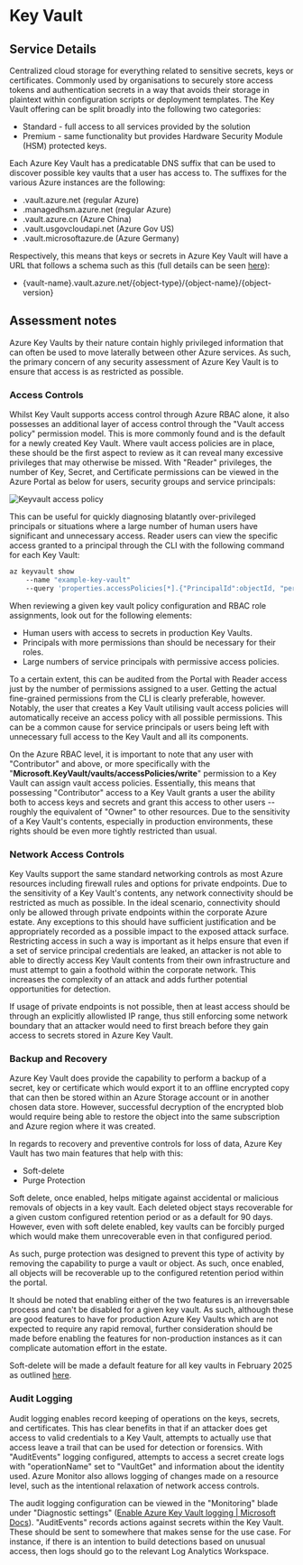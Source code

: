 # Key Vault

## Service Details

Centralized cloud storage for everything related to sensitive secrets, keys or certificates. Commonly used by organisations to securely store access tokens and authentication secrets in a way that avoids their storage in plaintext within configuration scripts or deployment templates. The Key Vault offering can be split broadly into the following two categories:

* Standard - full access to all services provided by the solution
* Premium - same functionality but provides Hardware Security Module (HSM) protected keys.

Each Azure Key Vault has a predicatable DNS suffix that can be used to discover possible key vaults that a user has access to. The suffixes for the various Azure instances are the following:

* .vault.azure.net (regular Azure)
* .managedhsm.azure.net (regular Azure)
* .vault.azure.cn (Azure China)
* .vault.usgovcloudapi.net (Azure Gov US)
* .vault.microsoftazure.de (Azure Germany)

Respectively, this means that keys or secrets in Azure Key Vault will have a URL that follows a schema such as this (full details can be seen [here](https://docs.microsoft.com/en-us/azure/key-vault/general/about-keys-secrets-certificates)):

* {vault-name}.vault.azure.net/{object-type}/{object-name}/{object-version}

## Assessment notes

Azure Key Vaults by their nature contain highly privileged information that can often be used to move laterally between other Azure services. As such, the primary concern of any security assessment of Azure Key Vault is to ensure that access is as restricted as possible.

### Access Controls

Whilst Key Vault supports access control through Azure RBAC alone, it also possesses an additional layer of access control through the "Vault access policy" permission model. This is more commonly found and is the default for a newly created Key Vault. Where vault access policies are in place, these should be the first aspect to review as it can reveal many excessive privileges that may otherwise be missed. With "Reader" privileges, the number of Key, Secret, and Certificate permissions can be viewed in the Azure Portal as below for users, security groups and service principals:

![Keyvault access policy](../images/az-keyvault-access-policy-1.png)

This can be useful for quickly diagnosing blatantly over-privileged principals or situations where a large number of human users have significant and unnecessary access. Reader users can view the specific access granted to a principal through the CLI with the following command for each Key Vault:

```bash
az keyvault show
    --name "example-key-vault"
    --query 'properties.accessPolicies[*].{"PrincipalId":objectId, "permissions":permissions}'
```

When reviewing a given key vault policy configuration and RBAC role assignments, look out for the following elements:

* Human users with access to secrets in production Key Vaults.
* Principals with more permissions than should be necessary for their roles.
* Large numbers of service principals with permissive access policies.

To a certain extent, this can be audited from the Portal with Reader access just by the number of permissions assigned to a user. Getting the actual fine-grained permissions from the CLI is clearly preferable, however. Notably, the user that creates a Key Vault utilising vault access policies will automatically receive an access policy with all possible permissions. This can be a common cause for service principals or users being left with unnecessary full access to the Key Vault and all its components.

On the Azure RBAC level, it is important to note that any user with "Contributor" and above, or more specifically with the "**Microsoft.KeyVault/vaults/accessPolicies/write**" permission to a Key Vault can assign vault access policies. Essentially, this means that possessing "Contributor" access to a Key Vault grants a user the ability both to access keys and secrets and grant this access to other users -- roughly the equivalent of "Owner" to other resources. Due to the sensitivity of a Key Vault's contents, especially in production environments, these rights should be even more tightly restricted than usual.

### Network Access Controls

Key Vaults support the same standard networking controls as most Azure resources including firewall rules and options for private endpoints. Due to the sensitivity of a Key Vault's contents, any network connectivity should be restricted as much as possible. In the ideal scenario, connectivity should only be allowed through private endpoints within the corporate Azure estate. Any exceptions to this should have sufficient justification and be appropriately recorded as a possible impact to the exposed attack surface. Restricting access in such a way is important as it helps ensure that even if a set of service principal credentials are leaked, an attacker is not able to able to directly access Key Vault contents from their own infrastructure and must attempt to gain a foothold within the corporate network. This increases the complexity of an attack and adds further potential opportunities for detection.

If usage of private endpoints is not possible, then at least access should be through an explicitly allowlisted IP range, thus still enforcing some network boundary that an attacker would need to first breach before they gain access to secrets stored in Azure Key Vault.

### Backup and Recovery

Azure Key Vault does provide the capability to perform a backup of a secret, key or certificate which would export it to an offline encrypted copy that can then be stored within an Azure Storage account or in another chosen data store. However, successful decryption of the encrypted blob would require being able to restore the object into the same subscription and Azure region where it was created.

In regards to recovery and preventive controls for loss of data, Azure Key Vault has two main features that help with this:

* Soft-delete
* Purge Protection

Soft delete, once enabled, helps mitigate against accidental or malicious removals of objects in a key vault. Each deleted object stays recoverable for a given custom configured retention period or as a default for 90 days. However, even with soft delete enabled, key vaults can be forcibly purged which would make them unrecoverable even in that configured period.

As such, purge protection was designed to prevent this type of activity by removing the capability to purge a vault or object. As such, once enabled, all objects will be recoverable up to the configured retention period within the portal.

It should be noted that enabling either of the two features is an irreversable process and can't be disabled for a given key vault. As such, although these are good features to have for production Azure Key Vaults which are not expected to require any rapid removal, further consideration should be made before enabling the features for non-production instances as it can complicate automation effort in the estate.

Soft-delete will be made a default feature for all key vaults in February 2025 as outlined [here](https://docs.microsoft.com/en-us/azure/key-vault/general/soft-delete-change).

### Audit Logging

Audit logging enables record keeping of operations on the keys, secrets, and certificates. This has clear benefits in that if an attacker does get access to valid credentials to a Key Vault, attempts to actually use that access leave a trail that can be used for detection or forensics. With "AuditEvents" logging configured, attempts to access a secret create logs with "operationName" set to "VaultGet" and information about the identity used. Azure Monitor also allows logging of changes made on a resource level, such as the intentional relaxation of network access controls.

The audit logging configuration can be viewed in the "Monitoring" blade under "Diagnostic settings" ([Enable Azure Key Vault logging | Microsoft Docs](https://docs.microsoft.com/en-us/azure/key-vault/general/howto-logging?tabs=azure-cli)). "AuditEvents" records actions against secrets within the Key Vault. These should be sent to somewhere that makes sense for the use case. For instance, if there is an intention to build detections based on unusual access, then logs should go to the relevant Log Analytics Workspace.

